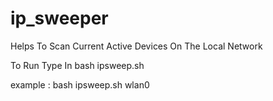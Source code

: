 # ip_sweeper
Helps To Scan Current Active Devices On The Local Network

To Run Type In    bash ipsweep.sh <your interface name>
  
example : bash ipsweep.sh wlan0
                                                                                                                                                                     
